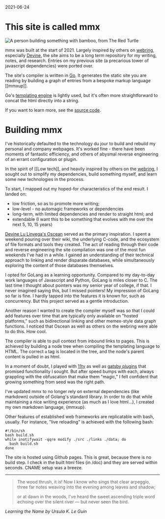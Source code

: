 2021-06-24
# This site is called mmx

![A person building something with bamboo, from The Red Turtle](img/redturtle020.jpg)

mmx was built at the start of 2021. Largely inspired by others on [webring](https://webring.xxiivv.com/), especially [Devine](https://wiki.xxiivv.com/site/home.html), the site aims to be a long term repository for my writing, notes, and research. Entries on my previous site (a precarious tower of javascript dependencies) were ported over.

The site's compiler is written in [Go](https://golang.org). It generates the static site you are reading by building a graph of entries from a bespoke markup language [[mmxup]].

Go's [templating engine](https://golang.org/pkg/text/template/) is lightly used, but it's often more straightforward to concat the html directly into a string.

If you want to learn more, see the [source code](https://github.com/mrshll/mmx).

# Building mmx

I've historically defaulted to the technology du jour to build and rebuild my personal and company webpages. It's worked fine - there have been moments of fantastic efficiency, and others of abysmal reverse engineering of an errant configuration or plugin.

In the spirit of [[Low tech]], and heavily inspired by others on the [webring](https://webring.xxiivv.com/), I sought out to simplify my dependencies, build something myself, and learn some new technologies in the process.

To start, I mapped out my hoped-for characteristics of the end result. I landed on:

+ low friction, so as to promote more writing;
+ low-level - no automagic frameworks or dependencies
+ long-term, with limited dependencies and render to straight html; and
+ extendable (I want this to be something that evolves with me over the next 5, 10, 15 years)

[Devine Lu Linvega's Oscean](https://github.com/XXIIVV/oscean/) served as the primary inspiration. I spent a weekend pouring over their wiki, the underlying C-code, and the ecosystem of file formats and tools they created. The act of reading through their code and reverse engineering the site compilation was one of the most fun weekends I've had in a while. I gained an understanding of their technical approach to linking and render disparate databases, while simultaneously exploring the content of those databases themselves.

I opted for GoLang as a learning opportunity. Compared to my day-to-day work languages of Javascript and Python, GoLang is miles closer to C. The last time I thought about pointers was my senior year of college, if that. I never imagined saying this, but I missed pointers! My impression of GoLang so far is fine. I hardly tapped into the features it is known for, such as concurrency. But this project served as a gentle introduction.

Another reason I wanted to create the compiler myself was so that I could add features over time that are typically only available on "hosted platforms," such as bidirectional linking and other memex-style data graph functions. I noticed that Oscean as well as others on the webring were able to do this. How cool.

The compiler is able to pull context from inbound links to pages. This is achieved by building a node tree when compiling the templating language to HTML. The correct `a` tag is located in the tree, and the node's parent content is pulled in as html.

In a moment of doubt, I played with [11ty](https://www.11ty.dev/) as well as [gatsby plugins](https://github.com/mathieudutour/gatsby-digital-garden) that promised functionality I sought. But after speed bumps with each, always grappling with the obfuscation that make them "magic," I felt confident that growing something from seed was the right path.

I've updated mmx to no longer rely on external dependencies (like markdown) outside of Golang's standard library. In order to do that while maintaining a nice writing experience (as much as I love html...), I created my own markdown language, {mmxup}.

Other features of established web frameworks are replicatable with bash, usually. For instance, "live reloading" is achieved with the following bash:

    #!/bin/sh
    bash build.sh
    while inotifywait -qqre modify ./src ./links ./data; do
      bash build.sh
    done

The site is hosted using Github pages. This is great, because there is no build step. I check in the built html files (in /doc) and they are served within seconds. CNAME setup was a breeze.

---

> The wood thrush, it is! Now I know
> who sings that clear arpeggio,
> three far notes weaving
> into the evening
> among leaves
> and shadow;
> 
> or at dawn in the woods, I've heard
> the sweet ascending triple word
> echoing over
> the silent river —
> but never
> seen the bird.

_Learning the Name by Ursula K. Le Guin_
